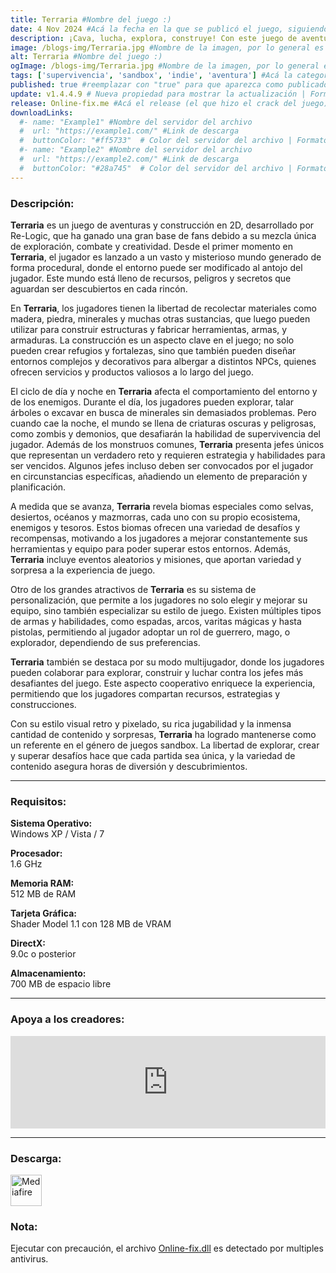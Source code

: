 ```yaml
---
title: Terraria #Nombre del juego :)
date: 4 Nov 2024 #Acá la fecha en la que se publicó el juego, siguiendo este formato: Dia "30", Mes "Oct", Año "2024" = como debe quedar: 30 Oct 2024
description: ¡Cava, lucha, explora, construye! Con este juego de aventuras repleto de acción nada es imposible. ¡Pack de Cuatro también disponible! #Acá una mini descripción del juego
image: /blogs-img/Terraria.jpg #Nombre de la imagen, por lo general es exactamente el mismo nombre que el juego excluyendo lo ":" (Dos puntos)
alt: Terraria #Nombre del juego :)
ogImage: /blogs-img/Terraria.jpg #Nombre de la imagen, por lo general es exactamente el mismo nombre que el juego excluyendo lo ":" (Dos puntos)
tags: ['supervivencia', 'sandbox', 'indie', 'aventura'] #Acá la categoría o categorías del juego, si es más de una se coloca en este formato: ['categoría1', 'categoría2']
published: true #reemplazar con "true" para que aparezca como publicado
update: v1.4.4.9 # Nueva propiedad para mostrar la actualización | Formato: v1.0.0
release: Online-fix.me #Acá el release (el que hizo el crack del juego) | Formato: Nicolhetti
downloadLinks:
  #- name: "Example1" #Nombre del servidor del archivo
  #  url: "https://example1.com/" #Link de descarga
  #  buttonColor: "#ff5733"  # Color del servidor del archivo | Formato hexadecimal | MediaFire: #0171F0 | Buzzheavier: #FF6600 |
  #- name: "Example2" #Nombre del servidor del archivo
  #  url: "https://example2.com/" #Link de descarga
  #  buttonColor: "#28a745"  # Color del servidor del archivo | Formato hexadecimal | MediaFire: #0171F0 | Buzzheavier: #FF6600 |
---
```


<!--En VSCode seleccionando una palabra, por ejemplo: "Terraria" y apretando Ctrl+F2 se seleccionan todas las palabras iguales-->

### Descripción:
**Terraria** es un juego de aventuras y construcción en 2D, desarrollado por Re-Logic, que ha ganado una gran base de fans debido a su mezcla única de exploración, combate y creatividad. Desde el primer momento en **Terraria**, el jugador es lanzado a un vasto y misterioso mundo generado de forma procedural, donde el entorno puede ser modificado al antojo del jugador. Este mundo está lleno de recursos, peligros y secretos que aguardan ser descubiertos en cada rincón.

En **Terraria**, los jugadores tienen la libertad de recolectar materiales como madera, piedra, minerales y muchas otras sustancias, que luego pueden utilizar para construir estructuras y fabricar herramientas, armas, y armaduras. La construcción es un aspecto clave en el juego; no solo pueden crear refugios y fortalezas, sino que también pueden diseñar entornos complejos y decorativos para albergar a distintos NPCs, quienes ofrecen servicios y productos valiosos a lo largo del juego.

El ciclo de día y noche en **Terraria** afecta el comportamiento del entorno y de los enemigos. Durante el día, los jugadores pueden explorar, talar árboles o excavar en busca de minerales sin demasiados problemas. Pero cuando cae la noche, el mundo se llena de criaturas oscuras y peligrosas, como zombis y demonios, que desafiarán la habilidad de supervivencia del jugador. Además de los monstruos comunes, **Terraria** presenta jefes únicos que representan un verdadero reto y requieren estrategia y habilidades para ser vencidos. Algunos jefes incluso deben ser convocados por el jugador en circunstancias específicas, añadiendo un elemento de preparación y planificación.

A medida que se avanza, **Terraria** revela biomas especiales como selvas, desiertos, océanos y mazmorras, cada uno con su propio ecosistema, enemigos y tesoros. Estos biomas ofrecen una variedad de desafíos y recompensas, motivando a los jugadores a mejorar constantemente sus herramientas y equipo para poder superar estos entornos. Además, **Terraria** incluye eventos aleatorios y misiones, que aportan variedad y sorpresa a la experiencia de juego.

Otro de los grandes atractivos de **Terraria** es su sistema de personalización, que permite a los jugadores no solo elegir y mejorar su equipo, sino también especializar su estilo de juego. Existen múltiples tipos de armas y habilidades, como espadas, arcos, varitas mágicas y hasta pistolas, permitiendo al jugador adoptar un rol de guerrero, mago, o explorador, dependiendo de sus preferencias.

**Terraria** también se destaca por su modo multijugador, donde los jugadores pueden colaborar para explorar, construir y luchar contra los jefes más desafiantes del juego. Este aspecto cooperativo enriquece la experiencia, permitiendo que los jugadores compartan recursos, estrategias y construcciones.

Con su estilo visual retro y pixelado, su rica jugabilidad y la inmensa cantidad de contenido y sorpresas, **Terraria** ha logrado mantenerse como un referente en el género de juegos sandbox. La libertad de explorar, crear y superar desafíos hace que cada partida sea única, y la variedad de contenido asegura horas de diversión y descubrimientos.
<!--Prompt para Chat-GPT: Hazme una descripción para el juego "Terraria" y cada que menciones "Terraria" ponlo en negrita -->

---

### Requisitos:
**Sistema Operativo:**  
Windows XP / Vista / 7

**Procesador:**  
1.6 GHz

**Memoria RAM:**  
512 MB de RAM

**Tarjeta Gráfica:**  
Shader Model 1.1 con 128 MB de VRAM

**DirectX:**  
9.0c o posterior

**Almacenamiento:**  
700 MB de espacio libre

<!--Si falta o sobra un requisito se quita o se agrega manteniendo el mismo formato-->

---

### Apoya a los creadores:
<iframe src="https://store.steampowered.com/widget/105600/" frameborder="0" style="background-color: transparent; width: 100% !important; aspect-ratio: 646 / 190;"></iframe>

<!--Reemplazar los numeros (AppID) del juego (en este caso 2668510) por el numero (AppID) correspondiente con el juego a publicar-->
<!--El AppID se encuentra en la URL del Juego en Steam-->

---

### Descarga:

[<img src="https://gist.github.com/cxmeel/0dbc95191f239b631c3874f4ccf114e2/raw/download.svg" alt="Mediafire" height="50" />](https://www.mediafire.com/file/q4qmoj24v5794es/Terraria_-_By_Nicolhetti_Projects.zip/file)

<!-- # se debe reemplazar por el link de descarga-->

<!--NOMBRE-DEL-SERVICIO se debe reemplazar por el servicio donde está subido el juego-->

### Nota:

Ejecutar con precaución, el archivo [Online-fix.dll](https://www.virustotal.com/gui/file/07bd4bdc3107c46dfd4a1e4f0307ec3d1e95519e561315d207fb1dea40525a31) es detectado por multiples antivirus.